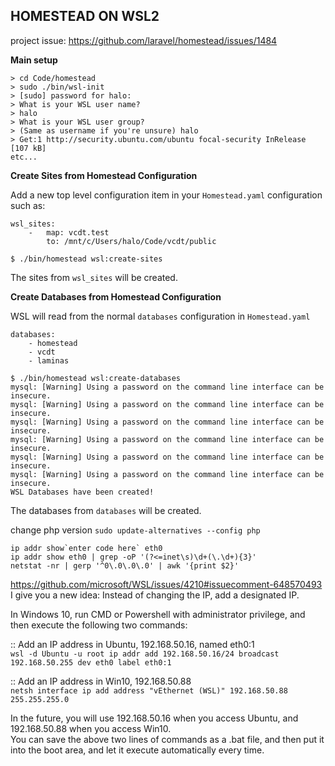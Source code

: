 ## HOMESTEAD ON WSL2

project issue: https://github.com/laravel/homestead/issues/1484

**Main setup**
```
> cd Code/homestead
> sudo ./bin/wsl-init 
> [sudo] password for halo:
> What is your WSL user name? 
> halo 
> What is your WSL user group? 
> (Same as username if you're unsure) halo 
> Get:1 http://security.ubuntu.com/ubuntu focal-security InRelease [107 kB]
etc...
```
 **Create Sites from Homestead Configuration**

Add a new top level configuration item in your  `Homestead.yaml`  configuration such as:
```
wsl_sites:
    -   map: vcdt.test
        to: /mnt/c/Users/halo/Code/vcdt/public
```

```
$ ./bin/homestead wsl:create-sites
```
The sites from  `wsl_sites`  will be created.

**Create Databases from Homestead Configuration**

WSL will read from the normal  `databases`  configuration in  `Homestead.yaml`
```
databases:
    - homestead
    - vcdt
    - laminas
```

```
$ ./bin/homestead wsl:create-databases
mysql: [Warning] Using a password on the command line interface can be insecure.
mysql: [Warning] Using a password on the command line interface can be insecure.
mysql: [Warning] Using a password on the command line interface can be insecure.
mysql: [Warning] Using a password on the command line interface can be insecure.
mysql: [Warning] Using a password on the command line interface can be insecure.
mysql: [Warning] Using a password on the command line interface can be insecure.
WSL Databases have been created!
```
The databases from  `databases`  will be created.


change php version
`sudo update-alternatives --config php`




    ip addr show`enter code here` eth0
    ip addr show eth0 | grep -oP '(?<=inet\s)\d+(\.\d+){3}'
    netstat -nr | gerp '^0\.0\.0\.0' | awk '{print $2}'  

https://github.com/microsoft/WSL/issues/4210#issuecomment-648570493
I give you a new idea: Instead of changing the IP, add a designated IP.

In Windows 10, run CMD or Powershell with administrator privilege, and then execute the following two commands:

:: Add an IP address in Ubuntu, 192.168.50.16, named eth0:1  
`wsl -d Ubuntu -u root ip addr add 192.168.50.16/24 broadcast 192.168.50.255 dev eth0 label eth0:1`

:: Add an IP address in Win10, 192.168.50.88  
`netsh interface ip add address "vEthernet (WSL)" 192.168.50.88 255.255.255.0`

In the future, you will use 192.168.50.16 when you access Ubuntu, and 192.168.50.88 when you access Win10.  
You can save the above two lines of commands as a .bat file, and then put it into the boot area, and let it execute automatically every time.


